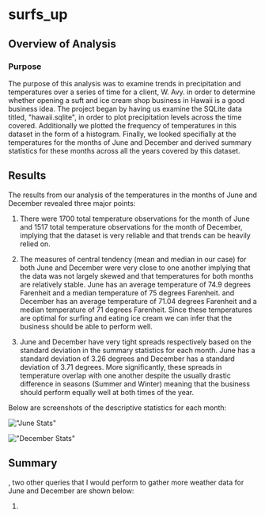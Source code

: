 # surfs_up

## Overview of Analysis

### Purpose

The purpose of this analysis was to examine trends in precipitation and temperatures over a series of time for a client, W. Avy. in order to determine whether opening a suft and ice cream shop business in Hawaii is a good business idea. The project began by having us examine the SQLite data titled, "hawaii.sqlite", in order to plot precipitation levels across the time covered. Additionally we plotted the frequency of temperatures in this dataset in the form of a histogram. Finally, we looked specifially at the temperatures for the months of June and December and derived summary statistics for these months across all the years covered by this dataset.

## Results

The results from our analysis of the temperatures in the months of June and December revealed three major points:

1. There were 1700 total temperature observations for the month of June and 1517 total temperature observations for the month of December, implying that the dataset is very reliable and that trends can be heavily relied on.

2. The measures of central tendency (mean and median in our case) for both June and December were very close to one another implying that the data was not largely skewed and that temperatures for both months are relatively stable. June has an average temperature of 74.9 degrees Farenheit and a median temperature of 75 degrees Farenheit. and December has an average temperature of 71.04 degrees Farenheit and a median temperature of 71 degrees Farenheit. Since these temperatures are optimal for surfing and eating ice cream we can infer that the business should be able to perform well.

3. June and December have very tight spreads respectively based on the standard deviation in the summary statistics for each month. June has a standard deviation of 3.26 degrees and December has a standard deviation of 3.71 degrees. More significantly, these spreads in temperature overlap with one another despite the usually drastic difference in seasons (Summer and Winter) meaning that the business should perform equally well at both times of the year.

Below are screenshots of the descriptive statistics for each month:

!["June Stats"]()

!["December Stats"]()

## Summary

, two other queries that I would perform to gather more weather data for June and December are shown below:

1.